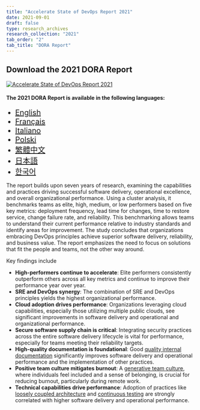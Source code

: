 ```yaml
---
title: "Accelerate State of DevOps Report 2021"
date: 2021-09-01
draft: false
type: research_archives
research_collection: "2021"
tab_order: "2"
tab_title: "DORA Report"
---
```

## Download the 2021 DORA Report

<grid class="border_none" style="margin-top:1rem;">
<item>

[![Accelerate State of DevOps Report 2021](2021-dora-accelerate-state-of-devops-report.png)](2021-dora-accelerate-state-of-devops-report.pdf)

</item>
<item>

#### The 2021 DORA Report is available in the following languages:

<ul>
    <li style="font-size:1.25rem;"><a href="2021-dora-accelerate-state-of-devops-report.pdf" target="_blank">English</a></li>
    <li style="font-size:1.25rem;"><a href="2021-dora-accelerate-state-of-devops-report-fr.pdf" target="_blank">Français</a></li>
    <li style="font-size:1.25rem;"><a href="2021-dora-accelerate-state-of-devops-report-it.pdf" target="_blank">Italiano</a></li>
    <li style="font-size:1.25rem;"><a href="2021-dora-accelerate-state-of-devops-report-pl.pdf" target="_blank">Polski</a></li>
    <li style="font-size:1.25rem;"><a href="2021-dora-accelerate-state-of-devops-report-zh-tw.pdf" target="_blank">繁體中文</a></li>
    <li style="font-size:1.25rem;"><a href="2021-dora-accelerate-state-of-devops-report-ja.pdf" target="_blank">日本語</a></li>
    <li style="font-size:1.25rem;"><a href="2021-dora-accelerate-state-of-devops-report-ko.pdf" target="_blank">한국어</a></li>
</ul>

</item>
</grid>

The report builds upon seven years of research, examining the capabilities and practices driving successful software delivery, operational excellence, and overall organizational performance. Using a cluster analysis, it benchmarks teams as elite, high, medium, or low performers based on five key metrics: deployment frequency, lead time for changes, time to restore service, change failure rate, and reliability. This benchmarking allows teams to understand their current performance relative to industry standards and identify areas for improvement.
The study concludes that organizations embracing DevOps principles achieve superior software delivery, reliability, and business value. The report emphasizes the need to focus on solutions that fit the people and teams, not the other way around.

Key findings include

* **High-performers continue to accelerate**: Elite performers consistently outperform others across all key metrics and continue to improve their performance year over year.
* **SRE and DevOps synergy**: The combination of SRE and DevOps principles yields the highest organizational performance.
* **Cloud adoption drives performance**: Organizations leveraging cloud capabilities, especially those utilizing multiple public clouds, see significant improvements in software delivery and operational and organizational performance.
* **Secure software supply chain is critical**: Integrating security practices across the entire software delivery lifecycle is vital for performance, especially for teams meeting their reliability targets.
* **High-quality documentation is foundational**: Good [quality internal documentation](/capabilities/documentation-quality/) significantly improves software delivery and operational performance and the implementation of other practices.
* **Positive team culture mitigates burnout**: A [generative team culture](/capabilities/generative-organizational-culture/), where individuals feel included and a sense of belonging, is crucial for reducing burnout, particularly during remote work.
* **Technical capabilities drive performance**: Adoption of practices like [loosely coupled architecture](/capabilities/loosely-coupled-teams/) and [continuous testing](/capabilities/test-automation/) are strongly correlated with higher software delivery and operational performance.
